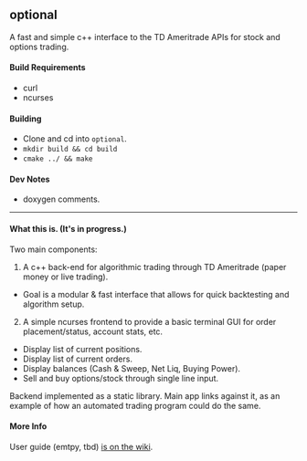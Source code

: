 ## optional 

A fast and simple c++ interface to the TD Ameritrade APIs for stock and options trading.

#### Build Requirements
* curl
* ncurses

#### Building
* Clone and cd into `optional`.
* `mkdir build && cd build`
* `cmake ../ && make`

#### Dev Notes
* doxygen comments.

***

#### What this is. (It's in progress.)
Two main components:
1. A c++ back-end for algorithmic trading through TD Ameritrade (paper money or live trading).
  * Goal is a modular & fast interface that allows for quick backtesting and algorithm setup.
2. A simple ncurses frontend to provide a basic terminal GUI for order placement/status, account stats, etc.
  * Display list of current positions. 
  * Display list of current orders. 
  * Display balances (Cash & Sweep, Net Liq, Buying Power).
  * Sell and buy options/stock through single line input.

Backend implemented as a static library. Main app links against it, as an example of how an automated trading program could do the same.

#### More Info
User guide (emtpy, tbd) [is on the wiki](https://github.com/tegan-lamoureux/optional/wiki).
